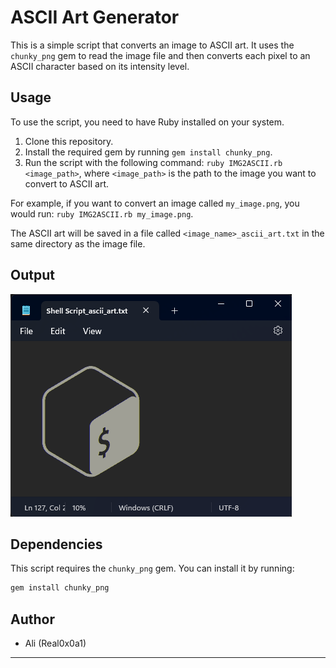 # ASCII Art Generator

This is a simple script that converts an image to ASCII art. It uses the `chunky_png` gem to read the image file and then converts each pixel to an ASCII character based on its intensity level.

## Usage

To use the script, you need to have Ruby installed on your system.

1. Clone this repository.
2. Install the required gem by running `gem install chunky_png`.
3. Run the script with the following command: `ruby IMG2ASCII.rb <image_path>`, where `<image_path>` is the path to the image you want to convert to ASCII art.

For example, if you want to convert an image called `my_image.png`, you would run: `ruby IMG2ASCII.rb my_image.png`.

The ASCII art will be saved in a file called `<image_name>_ascii_art.txt` in the same directory as the image file.

## Output

<img src="img/ASCII_Example_Output.png"></a>

## Dependencies

This script requires the `chunky_png` gem. You can install it by running:

```bash
gem install chunky_png
```

## Author

- Ali (Real0x0a1)

---
